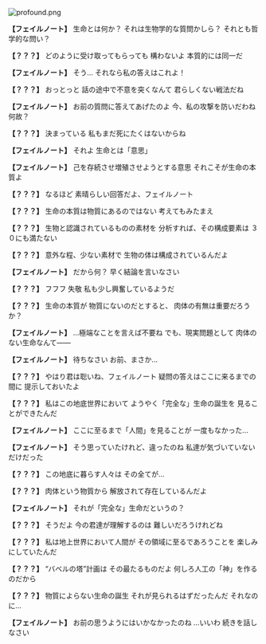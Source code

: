 
![profound.png](../images/backgrounds/profound.png)

**【フェイルノート】**
生命とは何か？
それは生物学的な質問かしら？
それとも哲学的な問い？

**【？？？】**
どのように受け取ってもらっても
構わないよ
本質的には同一だ

**【フェイルノート】**
そう…
それなら私の答えはこれよ！

**【？？？】**
おっとっと
話の途中で不意を突くなんて
君らしくない戦法だね

**【フェイルノート】**
お前の質問に答えてあげたのよ
今、私の攻撃を防いだわね
何故？

**【？？？】**
決まっている
私もまだ死にたくはないからね

**【フェイルノート】**
それよ
生命とは「意思」

**【フェイルノート】**
己を存続させ増殖させようとする意思
それこそが生命の本質よ

**【？？？】**
なるほど
素晴らしい回答だよ、フェイルノート

**【？？？】**
生命の本質は物質にあるのではない
考えてもみたまえ

**【？？？】**
生物と認識されているものの素材を
分析すれば、その構成要素は
３０にも満たない

**【？？？】**
意外な程、少ない素材で
生物の体は構成されているんだよ

**【フェイルノート】**
だから何？
早く結論を言いなさい

**【？？？】**
フフフ
失敬
私も少し興奮しているようだ

**【？？？】**
生命の本質が
物質にないのだとすると、
肉体の有無は重要だろうか？

**【フェイルノート】**
…極端なことを言えば不要ね
でも、現実問題として
肉体のない生命なんて――

**【フェイルノート】**
待ちなさい
お前、まさか…

**【？？？】**
やはり君は聡いね、フェイルノート
疑問の答えはここに来るまでの間に
提示しておいたよ

**【？？？】**
私はこの地底世界において
ようやく「完全な」生命の誕生を
見ることができたんだ

**【フェイルノート】**
ここに至るまで「人間」を見ることが
一度もなかった…

**【フェイルノート】**
そう思っていたけれど、違ったのね
私達が気づいていないだけだった

**【？？？】**
この地底に暮らす人々は
その全てが…

**【？？？】**
肉体という物質から
解放されて存在しているんだよ

**【フェイルノート】**
それが「完全な」生命だというの？

**【？？？】**
そうだよ
今の君達が理解するのは
難しいだろうけれどね

**【？？？】**
私は地上世界において人間が
その領域に至るであろうことを
楽しみにしていたんだ

**【？？？】**
“バベルの塔”計画は
その最たるものだよ
何しろ人工の「神」を作るのだから

**【？？？】**
物質によらない生命の誕生
それが見られるはずだったんだ
それなのに…

**【フェイルノート】**
お前の思うようにはいかなかったのね
…いいわ
続きを話しなさい
